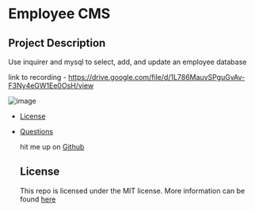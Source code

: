 # Employee CMS
  ## Project Description
  Use inquirer and mysql to select, add, and update an employee database 

  link to recording - https://drive.google.com/file/d/1L786MauvSPguGvAv-F3Ny4eGW1Ee0OsH/view 

  ![image](https://img.shields.io/badge/License-MIT-yellow.svg)

  - [License](#License)
- [Questions](#Questions)
  
  
  
  
  hit me up on [Github](https://github.com/JosephRule@github.com)
  
  ## License
  This repo is licensed under the MIT license. More information can be found [here](https://opensource.org/licenses/MIT)
  
